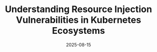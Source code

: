 ---
title: "Understanding Resource Injection Vulnerabilities in Kubernetes Ecosystems"
collection: publications
permalink: /publication/ResourceInjection
date: 2025-08-15
venue: 'ASE'
paperurl: 'http://lujiefsi.github.io/files/papers/resource-injection.pdf'
authors: 'Defang Bo, Jie Lu, Feng Li, Jingting Chen, Jinchen Wang, Chendong Yu, Wei Huo'
ccfrank: 'CCF-A'
--- 